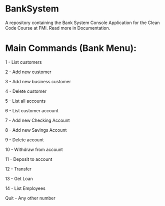 # BankSystem
A repository containing the Bank System Console Application for the Clean Code   Course at FMI. Read more in Documentation.

# Main Commands (Bank Menu):

1 - List customers
     
2 - Add new customer

3 - Add new business customer
     
4 - Delete customer
     
5 - List all accounts
     
6 - List customer account
     
7 - Add new Checking Account
     
8 - Add new Savings Account
     
9 - Delete account
     
10 - Withdraw from account
    
11 - Deposit to account
    
12 - Transfer
    
13 - Get Loan
    
14 - List Employees
    
Quit - Any other number
    
